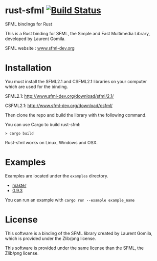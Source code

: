 rust-sfml [![Build Status](https://api.travis-ci.org/jeremyletang/rust-sfml.png?branch=master)](https://travis-ci.org/jeremyletang/rust-sfml)
=========


SFML bindings for Rust

This is a Rust binding for SFML, the Simple and Fast Multimedia Library, developed by Laurent Gomila.

SFML website : www.sfml-dev.org

Installation
============

You must install the SFML2.1 and CSFML2.1 libraries on your computer which are used for the binding.

SFML2.1: http://www.sfml-dev.org/download/sfml/2.1/

CSFML2.1: http://www.sfml-dev.org/download/csfml/

Then clone the repo and build the library with the following command.

You can use Cargo to build rust-sfml:
```Shell
> cargo build
```

Rust-sfml works on Linux, Windows and OSX.

Examples
=============
Examples are located under the `examples` directory.

- [master](https://github.com/jeremyletang/rust-sfml/tree/master/examples)
- [0.9.3](https://github.com/jeremyletang/rust-sfml/tree/v0.9.3/examples)

You can run an example with `cargo run --example example_name`

License
=======

This software is a binding of the SFML library created by Laurent Gomila, which is provided under the Zlib/png license.

This software is provided under the same license than the SFML, the Zlib/png license.

